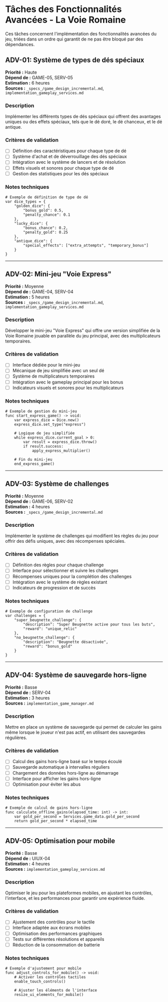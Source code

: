 # Tâches des Fonctionnalités Avancées - La Voie Romaine

Ces tâches concernent l'implémentation des fonctionnalités avancées du jeu, triées dans un ordre qui garantit de ne pas être bloqué par des dépendances.

## ADV-01: Système de types de dés spéciaux

**Priorité :** Haute  
**Dépend de :** GAME-05, SERV-05  
**Estimation :** 6 heures  
**Sources :** `_specs_/game_design_incremental.md`, `implementation_gameplay_services.md`

### Description
Implémenter les différents types de dés spéciaux qui offrent des avantages uniques ou des effets spéciaux, tels que le dé doré, le dé chanceux, et le dé antique.

### Critères de validation
- [ ] Définition des caractéristiques pour chaque type de dé
- [ ] Système d'achat et de déverrouillage des dés spéciaux
- [ ] Intégration avec le système de lancers et de résolution
- [ ] Effets visuels et sonores pour chaque type de dé
- [ ] Gestion des statistiques pour les dés spéciaux

### Notes techniques
```gdscript
# Exemple de définition de type de dé
var dice_types = {
    "golden_dice": {
        "bonus_gold": 0.5,
        "penalty_chance": 0.1
    },
    "lucky_dice": {
        "bonus_chance": 0.2,
        "penalty_gold": 0.25
    },
    "antique_dice": {
        "special_effects": ["extra_attempts", "temporary_bonus"]
    }
}
```

---

## ADV-02: Mini-jeu "Voie Express"

**Priorité :** Moyenne  
**Dépend de :** GAME-04, SERV-04  
**Estimation :** 5 heures  
**Sources :** `_specs_/game_design_incremental.md`, `implementation_gameplay_services.md`

### Description
Développer le mini-jeu "Voie Express" qui offre une version simplifiée de la Voie Romaine jouable en parallèle du jeu principal, avec des multiplicateurs temporaires.

### Critères de validation
- [ ] Interface dédiée pour le mini-jeu
- [ ] Mécanique de jeu simplifiée avec un seul dé
- [ ] Système de multiplicateurs temporaires
- [ ] Intégration avec le gameplay principal pour les bonus
- [ ] Indicateurs visuels et sonores pour les multiplicateurs

### Notes techniques
```gdscript
# Exemple de gestion du mini-jeu
func start_express_game() -> void:
    var express_dice = Dice.new()
    express_dice.set_type("express")
    
    # Logique de jeu simplifiée
    while express_dice.current_goal > 0:
        var result = express_dice.throw()
        if result.success:
            apply_express_multiplier()
        
    # Fin du mini-jeu
    end_express_game()
```

---

## ADV-03: Système de challenges

**Priorité :** Moyenne  
**Dépend de :** GAME-06, SERV-02  
**Estimation :** 4 heures  
**Sources :** `_specs_/game_design_incremental.md`

### Description
Implémenter le système de challenges qui modifient les règles du jeu pour offrir des défis uniques, avec des récompenses spéciales.

### Critères de validation
- [ ] Définition des règles pour chaque challenge
- [ ] Interface pour sélectionner et suivre les challenges
- [ ] Récompenses uniques pour la complétion des challenges
- [ ] Intégration avec le système de règles existant
- [ ] Indicateurs de progression et de succès

### Notes techniques
```gdscript
# Exemple de configuration de challenge
var challenges = {
    "super_beugnette_challenge": {
        "description": "Super Beugnette active pour tous les buts",
        "reward": "unique_relic"
    },
    "no_beugnette_challenge": {
        "description": "Beugnette désactivée",
        "reward": "bonus_gold"
    }
}
```

---

## ADV-04: Système de sauvegarde hors-ligne

**Priorité :** Basse  
**Dépend de :** SERV-04  
**Estimation :** 3 heures  
**Sources :** `implementation_game_manager.md`

### Description
Mettre en place un système de sauvegarde qui permet de calculer les gains même lorsque le joueur n'est pas actif, en utilisant des sauvegardes régulières.

### Critères de validation
- [ ] Calcul des gains hors-ligne basé sur le temps écoulé
- [ ] Sauvegarde automatique à intervalles réguliers
- [ ] Chargement des données hors-ligne au démarrage
- [ ] Interface pour afficher les gains hors-ligne
- [ ] Optimisation pour éviter les abus

### Notes techniques
```gdscript
# Exemple de calcul de gains hors-ligne
func calculate_offline_gains(elapsed_time: int) -> int:
    var gold_per_second = Services.game_data.gold_per_second
    return gold_per_second * elapsed_time
```

---

## ADV-05: Optimisation pour mobile

**Priorité :** Basse  
**Dépend de :** UIUX-04  
**Estimation :** 4 heures  
**Sources :** `implementation_gameplay_services.md`

### Description
Optimiser le jeu pour les plateformes mobiles, en ajustant les contrôles, l'interface, et les performances pour garantir une expérience fluide.

### Critères de validation
- [ ] Ajustement des contrôles pour le tactile
- [ ] Interface adaptée aux écrans mobiles
- [ ] Optimisation des performances graphiques
- [ ] Tests sur différentes résolutions et appareils
- [ ] Réduction de la consommation de batterie

### Notes techniques
```gdscript
# Exemple d'ajustement pour mobile
func adjust_controls_for_mobile() -> void:
    # Activer les contrôles tactiles
    enable_touch_controls()
    
    # Ajuster les éléments de l'interface
    resize_ui_elements_for_mobile()
```
